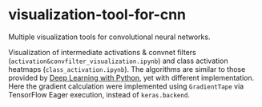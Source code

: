 # visualization-tool-for-cnn
Multiple visualization tools for convolutional neural networks.

Visualization of intermediate activations & convnet filters (`activation&convfilter_visualization.ipynb`) and class activation heatmaps (`class_activation.ipynb`). The algorithms are similar to those provided by [Deep
Learning with Python](https://github.com/fchollet/deep-learning-with-python-notebooks), yet with different implementation. Here the gradient calculation were implemented using `GradientTape` via TensorFlow Eager execution, instead of `keras.backend`.

